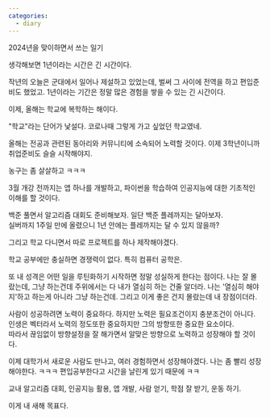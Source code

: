 ```yaml
---
categories:
  - diary
---
```

2024년을 맞이하면서 쓰는 일기

생각해보면 1년이라는 시간은 긴 시간이다.

작년의 오늘은 군대에서 일어나 제설하고 있었는데, 벌써 그 사이에 전역을 하고 편입준비도 했었고. 1년이라는 기간은 정말 많은 경험을 쌓을 수 있는 긴 시간이다.

이제, 올해는 학교에 복학하는 해이다.

"학교"라는 단어가 낯설다. 코로나때 그렇게 가고 싶었던 학교였네.

올해는 전공과 관련된 동아리와 커뮤니티에 소속되어 노력할 것이다. 이제 3학년이니까 취업준비도 슬슬 시작해야지.

농구는 좀 살살하고 ㅋㅋㅋ

3월 개강 전까지는 앱 하나를 개발하고, 파이썬을 학습하여 인공지능에 대한 기초적인 이해를 할 것이다.

백준 풀면서 알고리즘 대회도 준비해보자. 일단 백준 플레까지는 달아보자.  
실버까지 1주일 만에 올렸으니 1년 안에는 플레까지는 달 수 있지 않을까?


그리고 학교 다니면서 따로 프로젝트를 하나 제작해야겠다.

학교 공부에만 충실하면 경쟁력이 없다. 특히 컴퓨터 공학은.

또 내 성격은 어떤 일을 루틴화하기 시작하면 정말 성실하게 한다는 점이다.
나는 잘 몰랐는데, 그냥 하는건데 주위에서는 다 내가 열심히 하는 건줄 알더라.
나는 '열심히 해야지'하고 하는게 아니라 그냥 하는건데. 그리고 이게 좋은 건지 몰랐는데 내 장점이더라.

사람이 성공하려면 노력이 중요하다. 하지만 노력은 필요조건이지 충분조건이 아니다. 
인생은 벡터라서 노력의 정도또한 중요하지만 그의 방향또한 중요한 요소이다.  
따라서 끊임없이 방향설정을 잘 해가면서 알맞은 방향으로 노력하고 성장해야 할 것이다.

이제 대학가서 새로운 사람도 만나고, 여러 경험하면서 성장해야겠다. 
나는 좀 빨리 성장해야한다. ㅋㅋㅋ 편입공부한다고 시간을 날린게 있기 때문에 ㅋㅋ

교내 알고리즘 대회, 인공지능 활용, 앱 개발, 사람 얻기, 학점 잘 받기, 운동 하기.

이게 내 새해 목표다.
